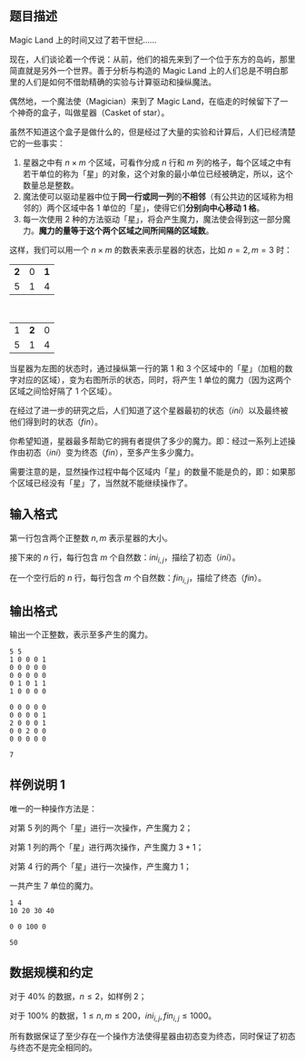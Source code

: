 ## 题目描述

Magic Land 上的时间又过了若干世纪……


现在，人们谈论着一个传说：从前，他们的祖先来到了一个位于东方的岛屿，那里简直就是另外一个世界。善于分析与构造的 Magic Land 上的人们总是不明白那里的人们是如何不借助精确的实验与计算驱动和操纵魔法。

偶然地，一个魔法使（Magician）来到了 Magic Land，在临走的时候留下了一个神奇的盒子，叫做星器（Casket of star）。

虽然不知道这个盒子是做什么的，但是经过了大量的实验和计算后，人们已经清楚它的一些事实：

1. 星器之中有 $n \times m$ 个区域，可看作分成 $n$ 行和 $m$ 列的格子，每个区域之中有若干单位的称为「星」的对象，这个对象的最小单位已经被确定，所以，这个数量总是整数。
2. 魔法使可以驱动星器中位于**同一行或同一列**的**不相邻**（有公共边的区域称为相邻的）两个区域中各 $1$ 单位的「星」，使得它们**分别向中心移动 $1$ 格**。
3. 每一次使用 $2$ 种的方法驱动「星」，将会产生魔力，魔法使会得到这一部分魔力。**魔力的量等于这个两个区域之间所间隔的区域数**。


这样，我们可以用一个 $n\times m$ 的数表来表示星器的状态，比如 $n=2,m=3$ 时：

<table>

<tr>

<td><strong>2</strong></td>

<td>0</td>

<td><strong>1</strong></td>

</tr>

<tr>

<td>5</td>

<td>1</td>

<td>4</td>

</tr>

</table>

<br>

<table>

<tr>

<td>1</td>

<td><strong>2</strong></td>

<td>0</td>

</tr>

<tr>

<td>5</td>

<td>1</td>

<td>4</td>

</tr>

</table>



当星器为左图的状态时，通过操纵第一行的第 $1$ 和 $3$ 个区域中的「星」（加粗的数字对应的区域），变为右图所示的状态，同时，将产生 $1$ 单位的魔力（因为这两个区域之间恰好隔了 $1$ 个区域）。

在经过了进一步的研究之后，人们知道了这个星器最初的状态（$ini$）以及最终被他们得到时的状态（$fin$）。

你希望知道，星器最多帮助它的拥有者提供了多少的魔力。即：经过一系列上述操作由初态（$ini$）变为终态（$fin$），至多产生多少魔力。

需要注意的是，显然操作过程中每个区域内「星」的数量不能是负的，即：如果那个区域已经没有「星」了，当然就不能继续操作了。

## 输入格式

第一行包含两个正整数 $n,m$ 表示星器的大小。

接下来的 $n$ 行，每行包含 $m$ 个自然数：$ini_{i,j}$，描绘了初态（$ini$）。

在一个空行后的 $n$ 行，每行包含 $m$ 个自然数：$fin_{i,j}$，描绘了终态（$fin$）。

## 输出格式
输出一个正整数，表示至多产生的魔力。

```input1
5 5
1 0 0 0 1
0 0 0 0 0
0 0 0 0 0
0 1 0 1 1
1 0 0 0 0

0 0 0 0 0
0 0 0 0 1
2 0 0 0 1
0 0 2 0 0
0 0 0 0 0
```
```output1
7
```

## 样例说明 1

唯一的一种操作方法是：

对第 5 列的两个「星」进行一次操作，产生魔力 $2$；

对第 1 列的两个「星」进行两次操作，产生魔力 $3+1$；

对第 4 行的两个「星」进行一次操作，产生魔力 $1$；

一共产生 $7$ 单位的魔力。

```input2
1 4
10 20 30 40

0 0 100 0
```
```output2
50
```

## 数据规模和约定

对于 $40\%$ 的数据，$n \leq 2$，如样例 2；

对于 $100\%$ 的数据，$1 \leq n,m \leq 200$，$ini_{i,j},fin_{i,j} \leq 1000$。

所有数据保证了至少存在一个操作方法使得星器由初态变为终态，同时保证了初态与终态不是完全相同的。